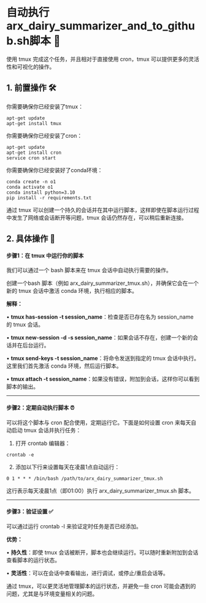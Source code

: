 # 自动执行arx_dairy_summarizer_and_to_github.sh脚本 🎯

使用 tmux 完成这个任务，并且相对于直接使用 cron，tmux 可以提供更多的灵活性和可视化的操作。

## 1. 前置操作 🛠️

你需要确保你已经安装了tmux：

```
apt-get update
apt-get install tmux
```

你需要确保你已经安装了cron：

```
apt-get update
apt-get install cron
service cron start
```

你需要确保你已经安装好了conda环境：

```
conda create -n o1
conda activate o1
conda install python=3.10
pip install -r requirements.txt
```

通过 tmux 可以创建一个持久的会话并在其中运行脚本，这样即使在脚本运行过程中发生了网络或会话断开等问题，tmux 会话仍然存在，可以稍后重新连接。

## **2. 具体操作** 🚀

#### **步骤1：在 tmux 中运行你的脚本**

我们可以通过一个 bash 脚本来在 tmux 会话中自动执行需要的操作。

创建一个bash 脚本（例如 arx_dairy_summarizer_tmux.sh），并确保它会在一个新的 tmux 会话中激活 conda 环境，执行相应的脚本。

**解释：**

• **tmux has-session -t session_name**：检查是否已存在名为 session_name 的 tmux 会话。

• **tmux new-session -d -s session_name**：如果会话不存在，创建一个新的会话并在后台运行。

• **tmux send-keys -t session_name**：将命令发送到指定的 tmux 会话中执行。这里我们首先激活 conda 环境，然后运行脚本。

• **tmux attach -t session_name**：如果没有错误，附加到会话，这样你可以看到脚本的输出。

---

#### **步骤2：定期自动执行脚本** ⏰

可以将这个脚本与 cron 配合使用，定期运行它。下面是如何设置 cron 来每天自动启动 tmux 会话并执行任务：

1. 打开 crontab 编辑器：

```
crontab -e
```

2. 添加以下行来设置每天在凌晨1点自动运行：

```
0 1 * * * /bin/bash /path/to/arx_dairy_summarizer_tmux.sh
```

这行表示每天凌晨1点（即01:00）执行 arx_dairy_summarizer_tmux.sh 脚本。

---

#### **步骤3：验证设置** ✅

可以通过运行 crontab -l 来验证定时任务是否已经添加。

**优势：**

• **持久性**：即使 tmux 会话被断开，脚本也会继续运行。可以随时重新附加到会话查看脚本的运行状态。

• **灵活性**：可以在会话中查看输出，进行调试，或停止/重启会话等。

通过 tmux，可以更灵活地管理脚本的运行状态，并避免一些 cron 可能会遇到的问题，尤其是与环境变量相关的问题。
